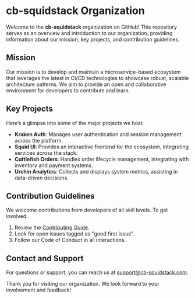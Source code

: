 # cb-squidstack Organization

Welcome to the **cb-squidstack** organization on GitHub! This repository serves as an overview and introduction to our organization, providing information about our mission, key projects, and contribution guidelines.

## Mission
Our mission is to develop and maintain a microservice-based ecosystem that leverages the latest in CI/CD technologies to showcase robust, scalable architecture patterns. We aim to provide an open and collaborative environment for developers to contribute and learn.

## Key Projects
Here’s a glimpse into some of the major projects we host:

- **Kraken Auth**: Manages user authentication and session management across the platform.
- **Squid UI**: Provides an interactive frontend for the ecosystem, integrating services across the stack.
- **Cuttlefish Orders**: Handles order lifecycle management, integrating with inventory and payment systems.
- **Urchin Analytics**: Collects and displays system metrics, assisting in data-driven decisions.

## Contribution Guidelines
We welcome contributions from developers of all skill levels. To get involved:
1. Review the [Contributing Guide](./CONTRIBUTING.md).
2. Look for open issues tagged as "good first issue".
3. Follow our Code of Conduct in all interactions.

## Contact and Support
For questions or support, you can reach us at [support@cb-squidstack.com](mailto:support@cb-squidstack.com).

Thank you for visiting our organization. We look forward to your involvement and feedback!